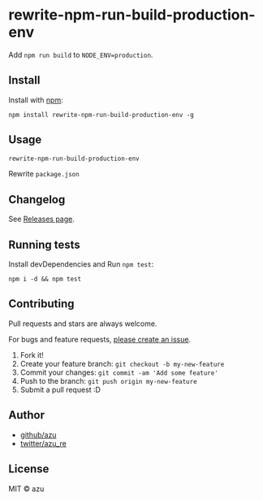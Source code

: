 # rewrite-npm-run-build-production-env

Add `npm run build` to `NODE_ENV=production`.

## Install

Install with [npm](https://www.npmjs.com/):

    npm install rewrite-npm-run-build-production-env -g

## Usage

```sh
rewrite-npm-run-build-production-env
```

Rewrite `package.json`

## Changelog

See [Releases page](https://github.com/azu/rewrite-npm-run-build-production-env/releases).

## Running tests

Install devDependencies and Run `npm test`:

    npm i -d && npm test

## Contributing

Pull requests and stars are always welcome.

For bugs and feature requests, [please create an issue](https://github.com/azu/rewrite-npm-run-build-production-env/issues).

1. Fork it!
2. Create your feature branch: `git checkout -b my-new-feature`
3. Commit your changes: `git commit -am 'Add some feature'`
4. Push to the branch: `git push origin my-new-feature`
5. Submit a pull request :D

## Author

- [github/azu](https://github.com/azu)
- [twitter/azu_re](https://twitter.com/azu_re)

## License

MIT © azu
